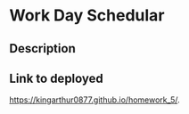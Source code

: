 # Work Day Schedular 

## Description

## Link to deployed 

https://kingarthur0877.github.io/homework_5/.
